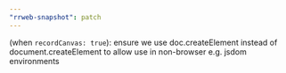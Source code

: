 ```yaml
---
"rrweb-snapshot": patch
---
```


(when `recordCanvas: true`): ensure we use doc.createElement instead of document.createElement to allow use in non-browser e.g. jsdom environments
